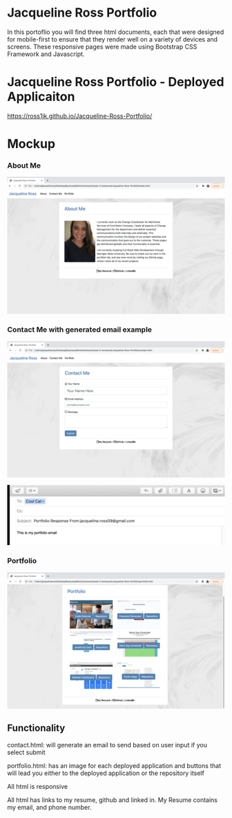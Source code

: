 # Jacqueline Ross Portfolio

In this portoflio you will find three html documents, each that were designed for mobile-first to ensure that they render well on a variety of devices and screens. These responsive pages were made using Bootstrap CSS Framework and Javascript. 

# Jacqueline Ross Portfolio - Deployed Applicaiton 
https://ross1jk.github.io/Jacqueline-Ross-Portfolio/

# Mockup 

### About Me
![About Me Mockup](./Images/aboutmedeployed.png)

### Contact Me with generated email example
![Contact Me Mockup](./Images/contactmedeployed.png)

![Email Generated Mockup](./Images/emailgenerated.png)

### Portfolio
![Portfolio Mockup](./Images/portfoliodeployed.png)

## Functionality 

contact.html: will generate an email to send based on user input if you select submit 

portfolio.html: has an image for each deployed application and buttons that will lead you either to the deployed application or the repository itself

All html is responsive

All html has links to my resume, github and linked in. My Resume contains my email, and phone number. 